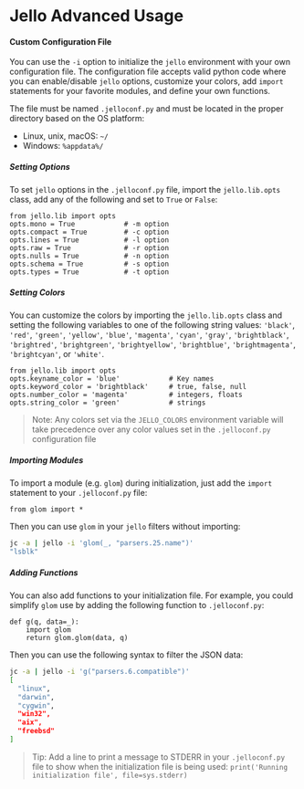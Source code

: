 # Jello Advanced Usage

#### Custom Configuration File

You can use the `-i` option to initialize the `jello` environment with your own configuration file. The configuration file accepts valid python code where you can enable/disable `jello` options, customize your colors, add `import` statements for your favorite modules, and define your own functions.

The file must be named `.jelloconf.py` and must be located in the proper directory based on the OS platform:
- Linux, unix, macOS: `~/`
- Windows: `%appdata%/`

##### Setting Options
To set `jello` options in the `.jelloconf.py` file, import the `jello.lib.opts` class, add any of the following and set to `True` or `False`:
```
from jello.lib import opts
opts.mono = True            # -m option
opts.compact = True         # -c option
opts.lines = True           # -l option
opts.raw = True             # -r option
opts.nulls = True           # -n option
opts.schema = True          # -s option
opts.types = True           # -t option
```
##### Setting Colors
You can customize the colors by importing the `jello.lib.opts` class and setting the following variables to one of the following string values: `'black'`, `'red'`, `'green'`, `'yellow'`, `'blue'`, `'magenta'`, `'cyan'`, `'gray'`, `'brightblack'`, `'brightred'`, `'brightgreen'`, `'brightyellow'`, `'brightblue'`, `'brightmagenta'`, `'brightcyan'`, or `'white'`.
```
from jello.lib import opts
opts.keyname_color = 'blue'            # Key names
opts.keyword_color = 'brightblack'     # true, false, null
opts.number_color = 'magenta'          # integers, floats
opts.string_color = 'green'            # strings
```
> Note: Any colors set via the `JELLO_COLORS` environment variable will take precedence over any color values set in the `.jelloconf.py` configuration file

##### Importing Modules
To import a module (e.g. `glom`) during initialization, just add the `import` statement to your `.jelloconf.py` file:
```
from glom import *
```
Then you can use `glom` in your `jello` filters without importing:
```bash
jc -a | jello -i 'glom(_, "parsers.25.name")'
"lsblk"
```

##### Adding Functions
You can also add functions to your initialization file.  For example, you could simplify `glom` use by adding the following function to `.jelloconf.py`:
```
def g(q, data=_):
    import glom
    return glom.glom(data, q)
```

Then you can use the following syntax to filter the JSON data:
```bash
jc -a | jello -i 'g("parsers.6.compatible")'
[
  "linux",
  "darwin",
  "cygwin",
  "win32",
  "aix",
  "freebsd"
]
```

> Tip: Add a line to print a message to STDERR in your `.jelloconf.py` file to show when the initialization file is being used: `print('Running initialization file', file=sys.stderr)`
